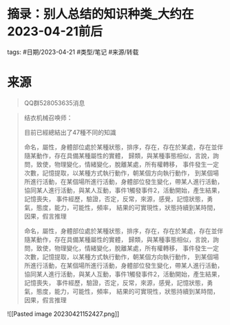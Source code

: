 # 摘录：别人总结的知识种类_大约在2023-04-21前后




tags: #日期/2023-04-21 #类型/笔记 #来源/转载 



# 来源

> QQ群528053635消息

> 结衣机械召唤师：
> 
> 目前已經總結出了47種不同的知識
> 
> 命名，屬性，身體部位處於某種狀態，排序，存在，存在於某處，存在並伴隨某動作，存在具備某種屬性的實體，
> 歸類，與某種事態相似，言說，詢問，致使，物理變化，情緒變化，脫離某處，所有權轉移，
> 事件發生一定次數，記憶提取，以某種方式執行動作，朝某個方向執行動作，
> 到某個場所進行活動，在某個場所進行活動，身體部位發生變化，帶某人進行活動，
> 協同某人進行活動，與某人互動，事件1觸發事件2，活動開始，產生結果，記憶喪失，
> 事件經歷，驗證，否定，反常，來源，感覺，記憶狀態，勇氣，態度，能力，可能性，頻率，
> 結果的可實現性，狀態持續到某時間，因果，假言推理
> 
> 命名，屬性，身體部位處於某種狀態，排序，存在，存在於某處，存在並伴隨某動作，存在具備某種屬性的實體，
> 歸類，與某種事態相似，言說，詢問，致使，物理變化，情緒變化，脫離某處，所有權轉移，
> 事件發生一定次數，記憶提取，以某種方式執行動作，朝某個方向執行動作，
> 到某個場所進行活動，在某個場所進行活動，身體部位發生變化，帶某人進行活動，
> 協同某人進行活動，與某人互動，事件1觸發事件2，活動開始，產生結果，記憶喪失，
> 事件經歷，驗證，否定，反常，來源，感覺，記憶狀態，勇氣，態度，能力，可能性，頻率，
> 結果的可實現性，狀態持續到某時間，因果，假言推理


![[Pasted image 20230421152427.png]]